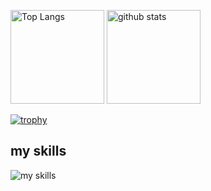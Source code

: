 <p align="left">
  <img alt="Top Langs" height="150px" src="https://github-readme-stats.vercel.app/api/top-langs/?username=kaka0913&layout=compact&show_icons=true&theme=onedark" />
  <img alt="github stats" height="150px" src="https://github-readme-stats.vercel.app/api?username=kaka0913&theme=onedark&show_icons=ture"/>
</p>

[![trophy](https://github-profile-trophy.vercel.app/?username=kaka0913)](https://github.com/ryo-ma/github-profile-trophy)
## my skills
<p align="left">
  <img alt="my skills" src="https://skillicons.dev/icons?theme=light&perline=8&i=flutter,swift,react,go,rails,js,firebase,supabase" />
</p>

